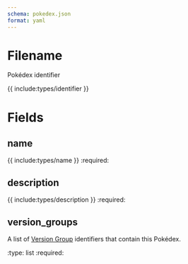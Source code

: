```yaml
---
schema: pokedex.json
format: yaml
---
```


# Filename
Pokédex identifier

{{ include:types/identifier }}

# Fields
## name
{{ include:types/name }}
:required:

## description
{{ include:types/description }}
:required:

## version_groups
A list of [Version Group](version_group.md) identifiers that contain this
Pokédex.

:type: list
:required:

